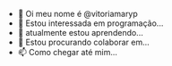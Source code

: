 - 👋 Oi meu nome é @vitoriamaryp
- 👀 Estou interessada em programação...
- 💫 atualmente estou aprendendo...
- 💞️ Estou procurando colaborar em...
- 📫 Como chegar até mim...
<!---
vitoriamaryp/vitoriamaryp is a ✨ special ✨ repository because its `README.md` (this file) appears on your GitHub profile.
You can click the Preview link to take a look at your changes.
--->
